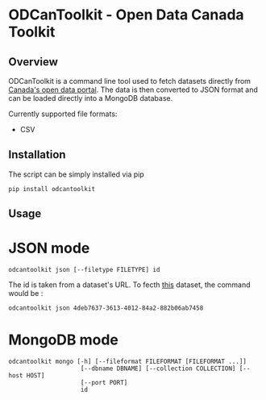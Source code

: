 # ODCanToolkit - Open Data Canada Toolkit

## Overview

ODCanToolkit is a command line tool used to fetch datasets directly from [Canada's open data portal](http://open.canada.ca/).
The data is then converted to JSON format and can be loaded directly into a MongoDB database.

Currently supported file formats:
* CSV


## Installation
The script can be simply installed via pip

```
pip install odcantoolkit
```  

## Usage

# JSON mode

```
odcantoolkit json [--filetype FILETYPE] id 
```

The id is taken from a dataset's URL. To fecth [this](http://open.canada.ca/data/en/dataset/4deb7637-3613-4012-84a2-882b06ab7458) dataset, the command would be :

```
odcantoolkit json 4deb7637-3613-4012-84a2-882b06ab7458
```

# MongoDB mode

```
odcantoolkit mongo [-h] [--fileformat FILEFORMAT [FILEFORMAT ...]]
                    [--dbname DBNAME] [--collection COLLECTION] [--host HOST]
                    [--port PORT]
                    id
```



